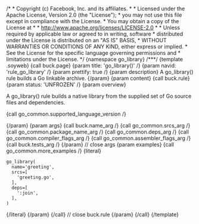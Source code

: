 /\* \* Copyright (c) Facebook, Inc. and its affiliates. \* \* Licensed
under the Apache License, Version 2.0 (the \"License\"); \* you may not
use this file except in compliance with the License. \* You may obtain a
copy of the License at \* \* http://www.apache.org/licenses/LICENSE-2.0
\* \* Unless required by applicable law or agreed to in writing,
software \* distributed under the License is distributed on an \"AS IS\"
BASIS, \* WITHOUT WARRANTIES OR CONDITIONS OF ANY KIND, either express
or implied. \* See the License for the specific language governing
permissions and \* limitations under the License. \*/ {namespace
go_library} /\*\*\*/ {template .soyweb} {call buck.page} {param title:
\'go_library()\' /} {param navid: \'rule_go_library\' /} {param
prettify: true /} {param description} A go_library() rule builds a Go
linkable archive. {/param} {param content} {call buck.rule} {param
status: \'UNFROZEN\' /} {param overview}

A go_library() rule builds a native library from the supplied set of Go
source files and dependencies.

{call go_common.supported_language_version /}

{/param} {param args} {call buck.name_arg /} {call go_common.srcs_arg /}
{call go_common.package_name_arg /} {call go_common.deps_arg /} {call
go_common.compiler_flags_arg /} {call go_common.assembler_flags_arg /}
{call buck.tests_arg /} {/param} // close args {param examples} {call
go_common.more_examples /} {literal}

``` {.prettyprint .lang-py}
go_library(
  name='greeting',
  srcs=[
    'greeting.go',
  ],
  deps=[
    ':join',
  ],
)
```

{/literal} {/param} {/call} // close buck.rule {/param} {/call}
{/template}
